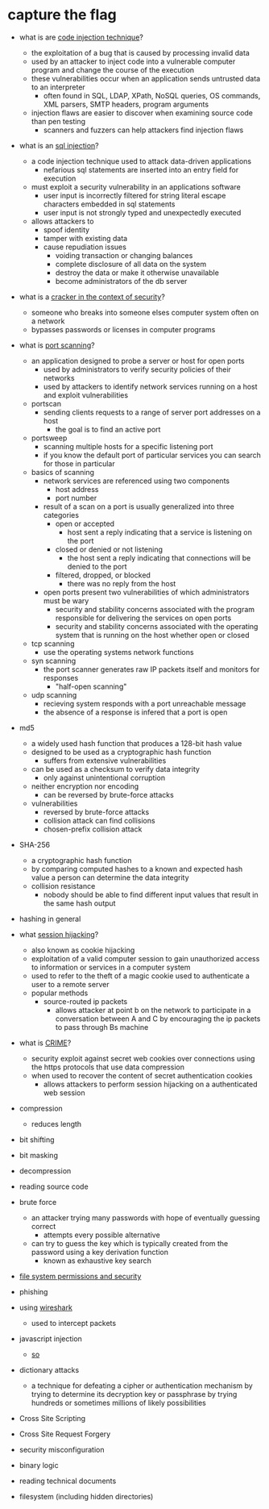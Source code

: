 # capture the flag

* what is are [code injection technique](https://en.wikipedia.org/wiki/Code_injection)?
	* the exploitation of a bug that is caused by processing invalid data
	* used by an attacker to inject code into a vulnerable computer program and change the course of the execution
	* these vulnerabilities occur when an application sends untrusted data to an interpreter
		* often found in SQL, LDAP, XPath, NoSQL queries, OS commands, XML parsers, SMTP headers, program arguments
	* injection flaws are easier to discover when examining source code than pen testing
		* scanners and fuzzers can help attackers find injection flaws

* what is an [sql injection](https://en.wikipedia.org/wiki/SQL_injection)?
	* a code injection technique used to attack data-driven applications
		* nefarious sql statements are inserted into an entry field for execution
	* must exploit a security vulnerability in an applications software
		* user input is incorrectly filtered for string literal escape characters embedded in sql statements
		* user input is not strongly typed and unexpectedly executed
	* allows attackers to
		* spoof identity
		* tamper with existing data
		* cause repudiation issues 
			* voiding transaction or changing balances 
			* complete disclosure of all data on the system 
			* destroy the data or make it otherwise unavailable 
			* become administrators of the db server

* what is a [cracker in the context of security](http://searchsecurity.techtarget.com/definition/cracker)?
	* someone who breaks into someone elses computer system often on a network
	* bypasses passwords or licenses in computer programs

* what is [port scanning](https://en.wikipedia.org/wiki/Port_scanner)?
	* an application designed to probe a server or host for open ports 
		* used by administrators to verify security policies of their networks 
		* used by attackers to identify network services running on a host and exploit vulnerabilities
	* portscan
		* sending clients requests to a range of server port addresses on a host
			* the goal is to find an active port
	* portsweep
		* scanning multiple hosts for a specific listening port
		* if you know the default port of particular services you can search for those in particular
	* basics of scanning
		* network services are referenced using two components
			* host address
			* port number
		* result of a scan on a port is usually generalized into three categories
			* open or accepted
				* host sent a reply indicating that a service is listening on the port
			* closed or denied or not listening
				* the host sent a reply indicating that connections will be denied to the port
			* filtered, dropped, or blocked
				* there was no reply from the host
		* open ports present two vulnerabilities of which administrators must be wary
			* security and stability concerns associated with the program responsible for delivering the services on open ports
			* security and stability concerns associated with the operating system that is running on the host whether open or closed
	* tcp scanning
		* use the operating systems network functions
	* syn scanning
		* the port scanner generates raw IP packets itself and monitors for responses 
			* "half-open scanning"
	* udp scanning
		* recieving system responds with a port unreachable message 
		* the absence of a response is infered that a port is open

* md5
	* a widely used hash function that produces a 128-bit hash value
	* designed to be used as a cryptographic hash function
		* suffers from extensive vulnerabilities
	* can be used as a checksum to verify data integrity
		* only against unintentional corruption
	* neither encryption nor encoding
		* can be reversed by brute-force attacks 
	* vulnerabilities
		* reversed by brute-force attacks
		* collision attack can find collisions
		* chosen-prefix collision attack

* SHA-256
	* a cryptographic hash function 
	* by comparing computed hashes to a known and expected hash value a person can determine the data integrity
	* collision resistance
		* nobody should be able to find different input values that result in the same hash output

* hashing in general


* what [session hijacking](https://en.wikipedia.org/wiki/Session_hijacking)?
	* also known as cookie hijacking
	* exploitation of a valid computer session to gain unauthorized access to information or services in a computer system
	* used to refer to the theft of a magic cookie used to authenticate a user to a remote server
	* popular methods
		* source-routed ip packets
			* allows attacker at point b on the network to participate in a conversation between A and C by encouraging the ip packets to pass through Bs machine





* what is [CRIME](https://en.wikipedia.org/wiki/CRIME_(security_exploit))?
	* security exploit against secret web cookies over connections using the https protocols that use data compression
	* when used to recover the content of secret authentication cookies
		* allows attackers to perform session hijacking on a authenticated web session 


* compression
	* reduces length

* bit shifting
* bit masking
* decompression
* reading source code

* brute force
	* an attacker trying many passwords with hope of eventually guessing correct 
		* attempts every possible alternative
	* can try to guess the key which is typically created from the password using a key derivation function
		* known as exhaustive key search

* [file system permissions and security](http://tldp.org/HOWTO/Security-HOWTO/file-security.html)
	
* phishing

* using [wireshark](http://www.howtogeek.com/104278/how-to-use-wireshark-to-capture-filter-and-inspect-packets/)
	* used to intercept packets
	

* javascript injection
	* [so](http://stackoverflow.com/questions/9987248/what-is-javascript-injection-and-how-it-could-be-use-in-software-testing)
	
* dictionary attacks
	* a technique for defeating a cipher or authentication mechanism by trying to determine its decryption key or passphrase by trying hundreds or sometimes millions of likely possibilities

* Cross Site Scripting
* Cross Site Request Forgery
* security misconfiguration
* binary logic
* reading technical documents
* filesystem (including hidden directories)

